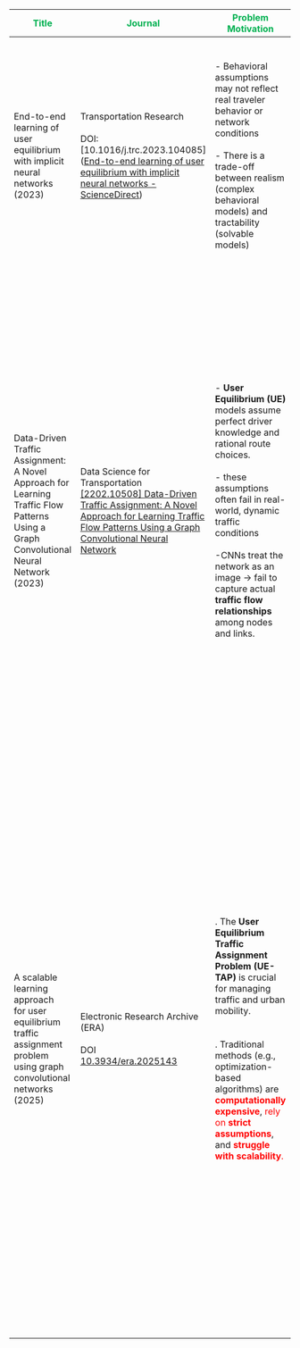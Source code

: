 



| <span style="color:rgb(0, 176, 80)">**Title**</span>                                                                                  | <span style="color:rgb(0, 176, 80)">Journal</span>                                                                                                                                                                                              | <span style="color:rgb(0, 176, 80)">Problem Motivation</span>                                                                                                                                                                                                                                                                                                                                                                                                                                       | <font color="#00b050">Key takeaway</font>                                                                                                                                                                                                                                                                                                                                                                                                                                                                                                                                                                                                                             | <font color="#00b050">The model architecture  </font>                                                                                                                                                                                                                                                                                                                                                                                                                                                                                                                                                                                                                                                                                                                                                                                                                                                                                                                                                                                                                                                   | <font color="#00b050">Limitations</font>                                                                                                                                                         |
| ------------------------------------------------------------------------------------------------------------------------------------- | ----------------------------------------------------------------------------------------------------------------------------------------------------------------------------------------------------------------------------------------------- | --------------------------------------------------------------------------------------------------------------------------------------------------------------------------------------------------------------------------------------------------------------------------------------------------------------------------------------------------------------------------------------------------------------------------------------------------------------------------------------------------- | --------------------------------------------------------------------------------------------------------------------------------------------------------------------------------------------------------------------------------------------------------------------------------------------------------------------------------------------------------------------------------------------------------------------------------------------------------------------------------------------------------------------------------------------------------------------------------------------------------------------------------------------------------------------- | ------------------------------------------------------------------------------------------------------------------------------------------------------------------------------------------------------------------------------------------------------------------------------------------------------------------------------------------------------------------------------------------------------------------------------------------------------------------------------------------------------------------------------------------------------------------------------------------------------------------------------------------------------------------------------------------------------------------------------------------------------------------------------------------------------------------------------------------------------------------------------------------------------------------------------------------------------------------------------------------------------------------------------------------------------------------------------------------------------- | ------------------------------------------------------------------------------------------------------------------------------------------------------------------------------------------------ |
| End-to-end learning of user equilibrium with implicit neural networks  <br>(2023)                                                     | Transportation Research <br> <br> DOI: [10.1016/j.trc.2023.104085]([End-to-end learning of user equilibrium with implicit neural networks - ScienceDirect](https://www.sciencedirect.com/science/article/abs/pii/S0968090X23000748?via%3Dihub)) | - Behavioral assumptions may not reflect real traveler behavior or network conditions <br><br>- There is a trade-off between realism (complex behavioral models) and tractability (solvable models)                                                                                                                                                                                                                                                                                                 | • Replace traditional behavioral models (e.g., Multinomial Logit) with Deep Neural Networks (DNNs).<br><br>• DNNs learn travelers’ route choice preferences directly from observed traffic flow data ( no pre-specified behavioral assumptions).                                                                                                                                                                                                                                                                                                                                                                                                                      | ![[Pasted image 20251019200243.png]]<br>![[Pasted image 20251019200825.png]] 1. Weught net learns travel specific weights  <br> 2. attribute Net learns path-level attributes <br> 3. Test the user equilibrium using <font color="#ff0000">variational inequality                             </font> <br> 4.                                                                                                                                                                                                                                                                                                                                                                                                                                                                                                                                                                                                                                                                                                                                                                                          |                                                                                                                                                                                                  |
| Data-Driven Traffic Assignment: A Novel Approach for Learning Traffic Flow Patterns Using a Graph Convolutional Neural Network (2023) | Data Science for Transportation <br> [[2202.10508] Data-Driven Traffic Assignment: A Novel Approach for Learning Traffic Flow Patterns Using a Graph Convolutional Neural Network](https://arxiv.org/abs/2202.10508)<br>                        | - **User Equilibrium (UE)** models assume perfect driver knowledge and rational route choices. <br> <br>- these assumptions often fail in real-world, dynamic traffic conditions <br> <br> -CNNs treat the network as an image → fail to capture actual **traffic flow relationships** among nodes and links.                                                                                                                                                                                       | - They aim to create a data-driven learning problem learn the flow patterns of a network <span style="color:rgb(255, 0, 0)">without relying on the assumptions of user behavior</span> for assigning traffic in the network.  (Like UE assumptiom that say the shortest path choice)<br> <br> - Employed the graph convolutional network (GCN) to <span style="color:rgb(255, 0, 0)">address stochastic flow diffusion under traffic randomness </span>                                                                                                                                                                                                               | The model employs a<span style="color:rgb(255, 0, 0)"> <b>Graph Convolutional Neural Network (GCNN)</b></span> to predict how travel demand spreads across a transportation network. It uses the **Origin–Destination (OD) demand matrix** and the **adjacency matrix** as inputs, but these alone cannot capture flow propagation through the network. To address this, the authors introduce a **flow <span style="color:rgb(255, 0, 0)">diffusion process**</span>, inspired by stochastic user equilibrium, modeling traffic as a probabilistic diffusion (random walk) from origins to destinations. Instead of a computationally expensive multi-step diffusion, they propose learning a **stationary diffusion process** via a single parameter matrix Θ, which acts as a learned routing matrix. This process can be formulated using either a random walk transition matrix or a Laplacian matrix. The GCNN is trained to learn Θ, enabling it to <span style="color:rgb(255, 0, 0)">predict link-level flows without explicit behavioral models or iterative equilibrium calculations.</span> | - was **not validated on real-world traffic data** <br> <br> - **did not test** robustness under **missing, noisy, or incomplete data** <br> <br>-was **not evaluated on unseen OD scenarios<br> |
| A scalable learning approach <br>for user equilibrium traffic assignment problem using graph convolutional networks <br>(2025)        | Electronic Research Archive (ERA) <br> <br> DOI <br>[10.3934/era.2025143]()                                                                                                                                                                     | . The **User Equilibrium Traffic Assignment Problem (UE-TAP)** is crucial for managing traffic and urban mobility.      <br> <br>              <br>                                        . Traditional methods (e.g., optimization-based algorithms) are <span style="color:rgb(255, 0, 0)"><b>computationally expensive</b></span>, <span style="color:rgb(255, 0, 0)">rely on <b>strict assumptions</b></span>, and <span style="color:rgb(255, 0, 0)"><b>struggle with scalability</b>.</span> | The authors aimed to **develop a new data-driven method** to solve the **User Equilibrium Traffic Assignment Problem (UE-TAP)** — that is, to estimate how traffic distributes itself in a network **when every traveler chooses the route that minimizes their own travel time** (i.e., the _user equilibrium_ condition) — <span style="color:rgb(255, 0, 0)"><b>without relying on traditional optimization or iterative algorithms</b></span>. <br> <br> Usually, to solve the UE-TAP we use opti;ization algorithmes like frank wolf algo, here in this work we want to remove the iotimization process and get the traffic flow directly learned from the model | . Replace the iterative optimization process with a **Graph Convolutional Network    <br><br>- Inputs include the **OD demand matrix**, **adjacency matrix (A)**, and **link attributes** (capacity, free-flow time, etc.).<br>    <br>- The GCN captures **spatial relationships between nodes** to produce **node embeddings**.<br>    <br>- Since traffic flows occur on **edges (links)**, node embeddings are **concatenated and fused with link features** to form **edge embeddings**.<br>    <br>- A final **regression layer** predicts the **equilibrium flow** on each road segment. <br><br> for the varaying size networks they used  **Traffic Network Partitioning** and **Dual Graph Representation and **All-or-Nothing Assignment<br>                                                                                                                                                                                                                                                                                                                                                 | - Tested mainly on **synthetic networks** <br> <br> - partitioning does **not allow communication between subgraphs**, leading to information loss                                               |
|                                                                                                                                       |                                                                                                                                                                                                                                                 |                                                                                                                                                                                                                                                                                                                                                                                                                                                                                                     |                                                                                                                                                                                                                                                                                                                                                                                                                                                                                                                                                                                                                                                                       |                                                                                                                                                                                                                                                                                                                                                                                                                                                                                                                                                                                                                                                                                                                                                                                                                                                                                                                                                                                                                                                                                                         |                                                                                                                                                                                                  |
|                                                                                                                                       |                                                                                                                                                                                                                                                 |                                                                                                                                                                                                                                                                                                                                                                                                                                                                                                     |                                                                                                                                                                                                                                                                                                                                                                                                                                                                                                                                                                                                                                                                       |                                                                                                                                                                                                                                                                                                                                                                                                                                                                                                                                                                                                                                                                                                                                                                                                                                                                                                                                                                                                                                                                                                         |                                                                                                                                                                                                  |

